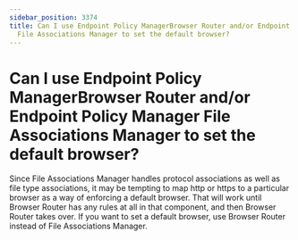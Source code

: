 ```yaml
---
sidebar_position: 3374
title: Can I use Endpoint Policy ManagerBrowser Router and/or Endpoint Policy Manager
  File Associations Manager to set the default browser?
---
```


# Can I use Endpoint Policy ManagerBrowser Router and/or Endpoint Policy Manager File Associations Manager to set the default browser?

Since File Associations Manager handles protocol associations as well as file type associations, it may be tempting to map http or https to a particular browser as a way of enforcing a default browser. That will work until Browser Router has any rules at all in that component, and then Browser Router takes over. If you want to set a default browser, use Browser Router instead of File Associations Manager.
